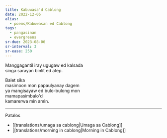 ```yaml
---
title: Kabuwasa'd Cablong
date: 2022-12-05
alias:
  - poems/Kabuwasan ed Cablong
tags:
  - pangasinan
  - evergreens
sr-due: 2023-08-06
sr-interval: 3
sr-ease: 250
---
```

Manggagantil iray ugugaw ed kalsada  
singa sarayan binlit ed atep.

Balet sika  
masimoon mon papaulyanay dagem  
ya mangisayaw ed bulo-bulong mon  
mamapasimbalo'd  
kamarerwa min amin.

---
Patalos
- [[translations/umaga sa cablong|Umaga sa Cablong]]
- [[translations/morning in cablong|Morning in Cablong]]